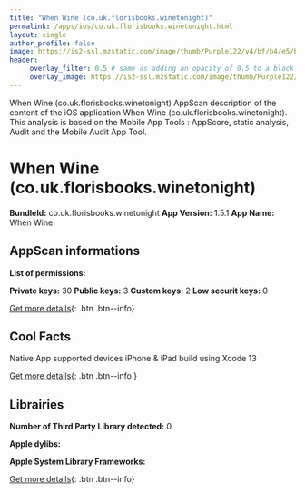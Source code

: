 ```yaml
---
title: "When Wine (co.uk.florisbooks.winetonight)"
permalink: /apps/ios/co.uk.florisbooks.winetonight.html
layout: single
author_profile: false
image: https://is2-ssl.mzstatic.com/image/thumb/Purple122/v4/bf/b4/e5/bfb4e5a7-6a96-71e7-2d03-ed7e13f2f86c/AppIcon-1x_U007emarketing-0-7-0-0-85-220.png/512x512bb.jpg
header: 
     overlay_filter: 0.5 # same as adding an opacity of 0.5 to a black background
     overlay_image: https://is2-ssl.mzstatic.com/image/thumb/Purple122/v4/bf/b4/e5/bfb4e5a7-6a96-71e7-2d03-ed7e13f2f86c/AppIcon-1x_U007emarketing-0-7-0-0-85-220.png/512x512bb.jpg
---
```

When Wine (co.uk.florisbooks.winetonight) AppScan description of the content of the iOS application When Wine (co.uk.florisbooks.winetonight). This analysis is based on the Mobile App Tools : AppScore, static analysis, Audit and the Mobile Audit App Tool.

# When Wine (co.uk.florisbooks.winetonight)

**BundleId:** co.uk.florisbooks.winetonight
**App Version:** 1.5.1
**App Name:** When Wine


## AppScan informations 

**List of permissions:** 
  
  
**Private keys:** 30
**Public keys:** 3
**Custom keys:** 2
**Low securit keys:** 0
  
[Get more details](/pricing.html){: .btn .btn--info}

## Cool Facts

Native App
supported devices iPhone & iPad
build using Xcode 13
  
[Get more details](/pricing.html){: .btn .btn--info }

## Librairies 
**Number of Third Party Library detected:** 0


**Apple dylibs:**


**Apple System Library Frameworks:**


  
[Get more details](/pricing.html){: .btn .btn--info}

